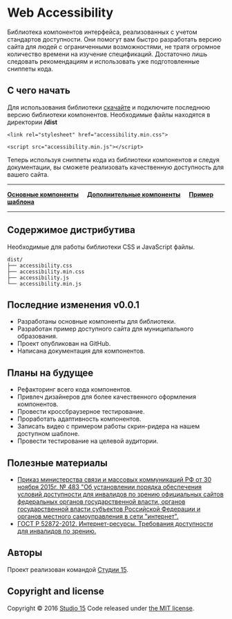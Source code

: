 # Web Accessibility

Библиотека компонентов интерфейса, реализованных с учетом стандартов доступности. Они помогут вам быстро разработать версию сайта для людей с ограниченными возможностями, не тратя огромное количество времени на изучение спецификаций. Достаточно лишь следовать рекомендациям и использовать уже подготовленные сниппеты кода.
## С чего начать

Для использования библиотеки [скачайте](https://github.com/15web/web-accessibility/archive/master.zip) и подключите последнюю версию библиотеки компонентов. Необходимые файлы находятся в директории **/dist**

```
<link rel="stylesheet" href="accessibility.min.css">
```

```
<script src="accessibility.min.js"></script>
```

Теперь используя сниппеты кода из библиотеки компонентов и следуя документации, вы сможете реализовать качественную доступность для вашего сайта.

___


[**Основные компоненты**](http://15web.github.io/web-accessibility/) &nbsp;&nbsp;&nbsp; [**Дополнительные компоненты**](http://15web.github.io/web-accessibility/additional.html) &nbsp;&nbsp;&nbsp; [**Пример шаблона**](http://15web.github.io/web-accessibility/examples/sp/)

___

## Содержимое дистрибутива

Необходимые для работы библиотеки CSS и JavaScript файлы.

```
dist/
├── accessibility.css
├── accessibility.min.css
├── accessibility.js
└── accessibility.min.js
```

## Последние изменения v0.0.1

* Разработаны основные компоненты для библиотеки.
* Разработан пример доступного сайта для муниципального образования.
* Проект опубликован на GitHub.
* Написана документация для компонентов.

## Планы на будущее

* Рефакторинг всего кода компонентов.
* Привлеч дизайнеров для более качественного оформления компонентов.
* Провести кроссбраузерное тестирование.
* Проработать адаптивность компонентов.
* Записать видео с примером работы скрин-ридера на нашем доступном шаблоне.
* Провести тестирование на целевой аудитории.

## Полезные материалы

* [Приказ министерства связи и массовых коммуникаций РФ от 30 ноября 2015г. № 483 "Об установлении порядка обеспечения условий доступности для инвалидов по зрению официальных сайтов федеральных органов государственной власти, органов государственной власти субъектов Российской Федерации и органов местного самоуправления в сети "интернет".](http://www.garant.ru/hotlaw/federal/693692/)
* [ГОСТ Р 52872-2012. Интернет-ресурсы. Требования доступности для инвалидов по зрению.](https://github.com/15web/web-accessibility/blob/gh-pages/uploads/gost_r_52872_2012.pdf)

## Авторы

Проект реализован командой [Студии 15](http://15web.ru).

## Copyright and license

Copyright © 2016 [Studio 15](http://15web.ru)
Code released under [the MIT license](https://github.com/twbs/bootstrap/blob/master/LICENSE).